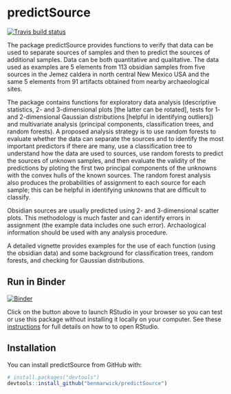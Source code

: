 
<!-- README.md is generated from README.Rmd. Please edit that file -->

# predictSource

<!-- badges: start -->

[![Travis build
status](https://travis-ci.org/benmarwick/predictSource.svg?branch=master)](https://travis-ci.org/benmarwick/predictSource)
<!-- badges: end -->

The package predictSource provides functions to verify that data can be
used to separate sources of samples and then to predict the sources of
additional samples. Data can be both quantitative and qualitative. The
data used as examples are 5 elements from 113 obsidian samples from five
sources in the Jemez caldera in north central New Mexico USA and the
same 5 elements from 91 artifacts obtained from nearby archaeological
sites.

The package contains functions for exploratory data analysis
(descriptive statistics, 2- and 3-dimensional plots \[the latter can be
rotated\], tests for 1- and 2-dimensional Gaussian distributions
\[helpful in identifying outliers\]) and multivariate analysis
(principal components, classification trees, and random forests). A
proposed analysis strategy is to use random forests to evaluate whether
the data can separate the sources and to identify the most important
predictors if there are many, use a classification tree to understand
how the data are used to sources, use random forests to predict the
sources of unknown samples, and then evaluate the validity of the
predictions by ploting the first two principal components of the
unknowns with the convex hulls of the known sources. The random forest
analysis also produces the probabilities of assignment to each source
for each sample; this can be helpful in identifying unknowns that are
difficult to classify.

Obsidian sources are usually predicted using 2- and 3-dimensional
scatter plots. This methodology is much faster and can identify errors
in assignment (the example data includes one such error). Archaological
information should be used with any analysis procedure.

A detailed vignette provides examples for the use of each function
(using the obsidian data) and some background for classification trees,
random forests, and checking for Gaussian distributions.

## Run in Binder

[![Binder](http://mybinder.org/badge.svg)](http://mybinder.org/v2/gh/benmarwick/predictSource/master)

Click on the button above to launch RStudio in your browser so you can
test or use this package without installing it locally on your computer.
See these
[instructions](https://github.com/rocker-org/binder#opening-rstudio-once-binder-launches)
for full details on how to to open RStudio.

## Installation

You can install predictSource from GitHub with:

``` r
# install.packages("devtools")
devtools::install_github("benmarwick/predictSource")
```
